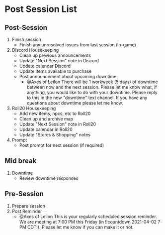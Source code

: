 # Post Session List

## Post-Session

1. Finish session
    - Finish any unresolved issues from last session (in-game)
2. Discord Housekeeping
    - Clean up previous announcements
    - Update "Next Session" note in Discord
    - Update calendar Discord
    - Update items available to purchase
    - Post announcement about upcoming downtime
        - @Axes of Leilon There will be 1 workweek (5 days) of downtime between now and the next session. Please let me know what, if anything, you would like to do with your downtime. Please reply to this in the new "downtime" text channel. If you have any questions about downtime please let me know.
3. Roll20 Housekeeping
    - Add new items, npcs, etc to Roll20
    - Clean up and archive map
    - Update "Next Session" note in Roll20
    - Update calendar in Roll20
    - Update "Stores & Shopping" notes
4. Prompt
    - Post prompt for next session (if required)

## Mid break

1. Downtime
    - Review downtime responses

## Pre-Session

1. Prepare session
2. Post Reminder
    - @Axes of Leilon This is your regularly scheduled session reminder. We are meeting at 7:00 PM this Friday (in !!countdown 2021-04-02 7 PM CDT!). Please let me know if you can make it or not.
